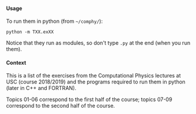 #### Usage

To run them in python (from `~/comphy/`):

    python -m TXX.exXX

Notice that they run as modules, so don't type `.py` at the end
(when you run them).

#### Context

This is a list of the exercises from the Computational Physics lectures at USC
(course 2018/2019) and the programs required to run them in python
(later in C++ and FORTRAN).

Topics 01-06 correspond to the first half of the course;
topics 07-09 correspond to the second half of the course.